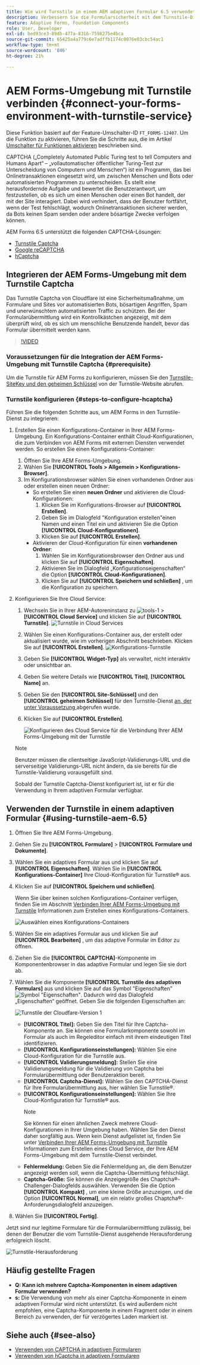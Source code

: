 ```yaml
---
title: Wie wird Turnstile in einem AEM adaptiven Formular 6.5 verwendet?
description: Verbessern Sie die Formularsicherheit mit dem Turnstile-Dienst mühelos. Schrittweise Anleitung enthalten!
feature: Adaptive Forms, Foundation Components
role: User, Developer
exl-id: bed93ce3-89db-477a-8316-7598275e4bca
source-git-commit: 65425a4a779c6e7adffb1174c0076e03cbc54ac1
workflow-type: tm+mt
source-wordcount: '846'
ht-degree: 21%

---
```


# AEM Forms-Umgebung mit Turnstile verbinden {#connect-your-forms-environment-with-turnstile-service}

<span class="preview">Diese Funktion basiert auf der Feature-Umschalter-ID `FT_FORMS-12407`. Um die Funktion zu aktivieren, führen Sie die Schritte aus, die im Artikel [Umschalter für Funktionen aktivieren](/help/forms/using/enable-feature-toggle.md) beschrieben sind. </span>

CAPTCHA („Completely Automated Public Turing test to tell Computers and Humans Apart“ – „vollautomatischer öffentlicher Turing-Test zur Unterscheidung von Computern und Menschen“) ist ein Programm, das bei Onlinetransaktionen eingesetzt wird, um zwischen Menschen und Bots oder automatisierten Programmen zu unterscheiden. Es stellt eine herausfordernde Aufgabe und bewertet die Benutzerantwort, um festzustellen, ob es sich um einen Menschen oder einen Bot handelt, der mit der Site interagiert. Dabei wird verhindert, dass der Benutzer fortfährt, wenn der Test fehlschlägt, wodurch Onlinetransaktionen sicherer werden, da Bots keinen Spam senden oder andere bösartige Zwecke verfolgen können.

AEM Forms 6.5 unterstützt die folgenden CAPTCHA-Lösungen:

* [Turnstile Captcha](/help/forms/using/integrate-adaptive-forms-turnstile.md)
* [Google reCAPTCHA](/help/forms/using/captcha-adaptive-forms.md)
* [hCaptcha](/help/forms/using/integrate-adaptive-forms-hcaptcha.md)


<!-- ![Turnstile](assets/Turnstile-challenge.png)-->

## Integrieren der AEM Forms-Umgebung mit dem Turnstile Captcha

Das Turnstile Captcha von Cloudflare ist eine Sicherheitsmaßnahme, um Formulare und Sites vor automatisierten Bots, bösartigen Angriffen, Spam und unerwünschtem automatisierten Traffic zu schützen. Bei der Formularübermittlung wird ein Kontrollkästchen angezeigt, mit dem überprüft wird, ob es sich um menschliche Benutzende handelt, bevor das Formular übermittelt werden kann.

>[!VIDEO](https://video.tv.adobe.com/v/3440940/)

### Voraussetzungen für die Integration der AEM Forms-Umgebung mit Turnstile Captcha {#prerequisite}

Um die Turnstile für AEM Forms zu konfigurieren, müssen Sie den [Turnstile-SiteKey und den geheimen Schlüssel](https://developers.cloudflare.com/turnstile/get-started/) von der Turnstile-Website abrufen.

### Turnstile konfigurieren {#steps-to-configure-hcaptcha}

Führen Sie die folgenden Schritte aus, um AEM Forms in den Turnstile-Dienst zu integrieren:

1. Erstellen Sie einen Konfigurations-Container in Ihrer AEM Forms-Umgebung. Ein Konfigurations-Container enthält Cloud-Konfigurationen, die zum Verbinden von AEM Forms mit externen Diensten verwendet werden. So erstellen Sie einen Konfigurations-Container:
   1. Öffnen Sie Ihre AEM Forms-Umgebung.
   1. Wählen Sie **[!UICONTROL Tools > Allgemein > Konfigurations-Browser]**.
   1. Im Konfigurationsbrowser wählen Sie einen vorhandenen Ordner aus oder erstellen einen neuen Ordner:
      * So erstellen Sie einen **neuen Ordner** und aktivieren die Cloud-Konfigurationen:
         1. Klicken Sie im Konfigurations-Browser auf **[!UICONTROL Erstellen]**.
         1. Geben Sie im Dialogfeld &quot;Konfiguration erstellen&quot;einen Namen und einen Titel ein und aktivieren Sie die Option **[!UICONTROL Cloud-Konfigurationen]**.
         1. Klicken Sie auf **[!UICONTROL Erstellen]**.
      * Aktivieren der Cloud-Konfiguration für einen **vorhandenen Ordner**:
         1. Wählen Sie im Konfigurationsbrowser den Ordner aus und klicken Sie auf **[!UICONTROL Eigenschaften]**.
         1. Aktivieren Sie im Dialogfeld „Konfigurationseigenschaften“ die Option **[!UICONTROL Cloud-Konfigurationen]**.
         1. Klicken Sie auf **[!UICONTROL Speichern und schließen]** , um die Konfiguration zu speichern.

1. Konfigurieren Sie Ihre Cloud Service:
   1. Wechseln Sie in Ihrer AEM-Autoreninstanz zu ![tools-1](assets/tools-1.png) > **[!UICONTROL Cloud Service]** und klicken Sie auf **[!UICONTROL Turnstile]**.
      ![Turnstile in Cloud Services](assets/turnstile-in-ui.png)
   1. Wählen Sie einen Konfigurations-Container aus, der erstellt oder aktualisiert wurde, wie im vorherigen Abschnitt beschrieben. Klicken Sie auf **[!UICONTROL Erstellen]**.
      ![Konfigurations-Turnstile](assets/config-hcaptcha.png)
   1. Geben Sie **[!UICONTROL Widget-Typ]** als verwaltet, nicht interaktiv oder unsichtbar an.
   1. Geben Sie weitere Details wie **[!UICONTROL Titel]**, **[!UICONTROL Name]** an.
   1. Geben Sie den **[!UICONTROL Site-Schlüssel]** und den **[!UICONTROL geheimen Schlüssel]** für den Turnstile-Dienst [ an, der unter Voraussetzung ](#prerequisite) abgerufen wurde.
   1. Klicken Sie auf **[!UICONTROL Erstellen]**.

      ![Konfigurieren des Cloud Service für die Verbindung Ihrer AEM Forms-Umgebung mit der Turnstile](assets/config-turntstile.png)

   >[!NOTE]
   > Benutzer müssen die clientseitige JavaScript-Validierungs-URL und die serverseitige Validierungs-URL nicht ändern, da sie bereits für die Turnstile-Validierung vorausgefüllt sind.

   Sobald der Turnstile Captcha-Dienst konfiguriert ist, ist er für die Verwendung in Ihrem adaptiven Formular verfügbar.

## Verwenden der Turnstile in einem adaptiven Formular {#using-turnstile-aem-6.5}

1. Öffnen Sie Ihre AEM Forms-Umgebung.
1. Gehen Sie zu **[!UICONTROL Formulare]** > **[!UICONTROL Formulare und Dokumente]**.
1. Wählen Sie ein adaptives Formular aus und klicken Sie auf **[!UICONTROL Eigenschaften]**. Wählen Sie in **[!UICONTROL Konfigurations-Container]** Ihre Cloud-Konfiguration für Turnstile® aus.
1. Klicken Sie auf **[!UICONTROL Speichern und schließen]**.

   Wenn Sie über keinen solchen Konfigurations-Container verfügen, finden Sie im Abschnitt [Verbinden Ihrer AEM Forms-Umgebung mit Turnstile](#connect-your-forms-environment-with-turnstile-service) Informationen zum Erstellen eines Konfigurations-Containers.

   ![Auswählen eines Konfigurations-Containers](assets/captcha-properties.png)

1. Wählen Sie ein adaptives Formular aus und klicken Sie auf **[!UICONTROL Bearbeiten]** , um das adaptive Formular im Editor zu öffnen.
1. Ziehen Sie die **[!UICONTROL CAPTCHA]**-Komponente im Komponentenbrowser in das adaptive Formular und legen Sie sie dort ab.
1. Wählen Sie die Komponente **[!UICONTROL Turnstile des adaptiven Formulars]** aus und klicken Sie auf das Symbol &quot;Eigenschaften&quot;![Symbol &quot;Eigenschaften&quot;](assets/configure-icon.svg). Dadurch wird das Dialogfeld „Eigenschaften“ geöffnet. Geben Sie die folgenden Eigenschaften an:

   <!--![Turnstile v2](assets/turnstile-settings-v2.png)-->
   ![Turnstile der Cloudfare-Version 1](assets/turnstile-setting-v1.png)

   * **[!UICONTROL Titel]:** Geben Sie den Titel für Ihre Captcha-Komponente an. Sie können eine Formularkomponente sowohl im Formular als auch im Regeleditor einfach mit ihrem eindeutigen Titel identifizieren.
   * **[!UICONTROL Konfigurationseinstellungen]:** Wählen Sie eine Cloud-Konfiguration für die Turnstile aus.
   * **[!UICONTROL Validierungsmeldung]:** Stellen Sie eine Validierungsmeldung für die Validierung von Captcha bei Formularübermittlung oder Benutzeraktion bereit.
   * **[!UICONTROL Captcha-Dienst]:** Wählen Sie den CAPTCHA-Dienst für Ihre Formularübermittlung aus, hier wählen Sie Turnstile®.
   * **[!UICONTROL Konfigurationseinstellungen]:** Wählen Sie Ihre Cloud-Konfiguration für Turnstile® aus.
     >[!NOTE]
     >Sie können für einen ähnlichen Zweck mehrere Cloud-Konfigurationen in Ihrer Umgebung haben. Wählen Sie den Dienst daher sorgfältig aus. Wenn kein Dienst aufgelistet ist, finden Sie unter [Verbinden Ihrer AEM Forms-Umgebung mit Turnstile](#connect-your-forms-environment-with-turnstile-service) Informationen zum Erstellen eines Cloud Service, der Ihre AEM Forms-Umgebung mit dem Turnstile-Dienst verbindet.
   * **Fehlermeldung:** Geben Sie die Fehlermeldung an, die dem Benutzer angezeigt werden soll, wenn die Captcha-Übermittlung fehlschlägt.
   * **Captcha-Größe:** Sie können die Anzeigegröße des Chaptcha®-Challenger-Dialogfelds auswählen. Verwenden Sie die Option **[!UICONTROL Kompakt]** , um eine kleine Größe anzuzeigen, und die Option **[!UICONTROL Normal]**, um ein relativ großes Chaptcha®-Anforderungsdialogfeld anzuzeigen.

1. Wählen Sie **[!UICONTROL Fertig]**.


Jetzt sind nur legitime Formulare für die Formularübermittlung zulässig, bei denen der Benutzer die vom Turnstile-Dienst ausgehende Herausforderung erfolgreich löscht.

![Turnstile-Herausforderung](assets/turnstile-challenge.png)


## Häufig gestellte Fragen

* **Q: Kann ich mehrere Captcha-Komponenten in einem adaptiven Formular verwenden?**
* **s:** Die Verwendung von mehr als einer Captcha-Komponente in einem adaptiven Formular wird nicht unterstützt. Es wird außerdem nicht empfohlen, eine Captcha-Komponente in einem Fragment oder in einem Bereich zu verwenden, der für verzögertes Laden markiert ist.

## Siehe auch {#see-also}

* [Verwenden von CAPTCHA in adaptiven Formularen](/help/forms/using/captcha-adaptive-forms.md)
* [Verwenden von hCaptcha in adaptiven Formularen](/help/forms/using/integrate-adaptive-forms-hcaptcha.md)

